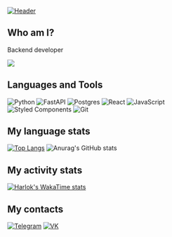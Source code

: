 [![Header](https://github.com/xddprog/xddprog/blob/main/mylivewallpapers.com-Demon-Slayer-Kimetsu-No-Yaiba-Snowfall.gif)](https://vk.com/magabreik)


## Who am I?
Backend developer

![](https://komarev.com/ghpvc/?username=xddprog&color=ff69b4)

## Languages and Tools
![Python](https://img.shields.io/badge/python-3670A0?style=for-the-badge&logo=python&logoColor=ffdd54)
![FastAPI](https://img.shields.io/badge/FastAPI-005571?style=for-the-badge&logo=fastapi)
![Postgres](https://img.shields.io/badge/postgres-%23316192.svg?style=for-the-badge&logo=postgresql&logoColor=white)
![React](https://img.shields.io/badge/react-%2320232a.svg?style=for-the-badge&logo=react&logoColor=%2361DAFB)
![JavaScript](https://img.shields.io/badge/javascript-%23323330.svg?style=for-the-badge&logo=javascript&logoColor=%23F7DF1E)
![Styled Components](https://img.shields.io/badge/styled--components-DB7093?style=for-the-badge&logo=styled-components&logoColor=white)
![Git](https://img.shields.io/badge/git-%23F05033.svg?style=for-the-badge&logo=git&logoColor=white)

## My language stats
[![Top Langs](https://github-readme-stats.vercel.app/api/top-langs/?username=xddprog&theme=tokyonight&count_private=true&layout=donut)](https://github.com/anuraghazra/github-readme-stats)
![Anurag's GitHub stats](https://github-readme-stats.vercel.app/api?username=xddprog&show_icons=true&theme=tokyonight) 

## My activity stats
[![Harlok's WakaTime stats](https://github-readme-stats.vercel.app/api/wakatime?username=magoxdd&show_icons=true&theme=tokyonight&count_private=true&layout=compact)](https://github.com/anuraghazra/github-readme-stats)
## My contacts
[![Telegram](https://img.shields.io/badge/-Telegram-090909?style=for-the-badge&logo=telegram)](https://t.me/magoxdd)
[![VK](https://img.shields.io/badge/-VK-090909?style=for-the-badge&logo=vk)](https://vk.com/magabreik)
